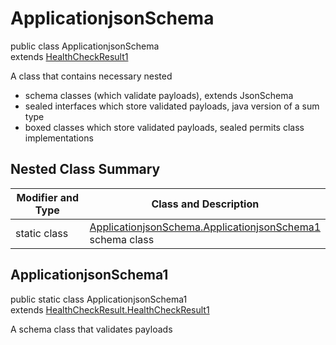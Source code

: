 # ApplicationjsonSchema
public class ApplicationjsonSchema<br>
extends [HealthCheckResult1](../../../../../../../components/schemas/HealthCheckResult.md#healthcheckresult)

A class that contains necessary nested
- schema classes (which validate payloads), extends JsonSchema
- sealed interfaces which store validated payloads, java version of a sum type
- boxed classes which store validated payloads, sealed permits class implementations

## Nested Class Summary
| Modifier and Type | Class and Description |
| ----------------- | ---------------------- |
| static class | [ApplicationjsonSchema.ApplicationjsonSchema1](#applicationjsonschema1)<br> schema class |

## ApplicationjsonSchema1
public static class ApplicationjsonSchema1<br>
extends [HealthCheckResult.HealthCheckResult1](../../../../../../../components/schemas/HealthCheckResult.md#healthcheckresult1)

A schema class that validates payloads
